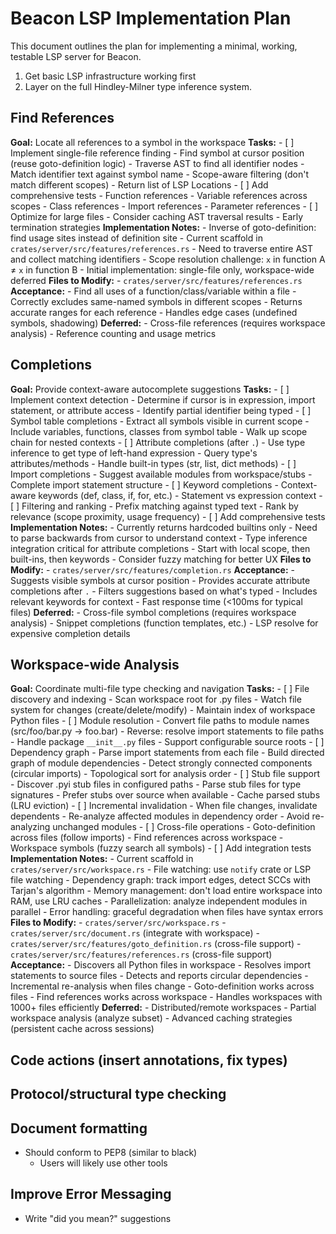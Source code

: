 # Beacon LSP Implementation Plan

This document outlines the plan for implementing a minimal, working, testable LSP server for Beacon.

1. Get basic LSP infrastructure working first
2. Layer on the full Hindley-Milner type inference system.

## Find References

**Goal:** Locate all references to a symbol in the workspace
**Tasks:**
    - [ ] Implement single-file reference finding
        - Find symbol at cursor position (reuse goto-definition logic)
        - Traverse AST to find all identifier nodes
        - Match identifier text against symbol name
        - Scope-aware filtering (don't match different scopes)
        - Return list of LSP Locations
    - [ ] Add comprehensive tests
        - Function references
        - Variable references across scopes
        - Class references
        - Import references
        - Parameter references
    - [ ] Optimize for large files
        - Consider caching AST traversal results
        - Early termination strategies
**Implementation Notes:**
    - Inverse of goto-definition: find usage sites instead of definition site
    - Current scaffold in `crates/server/src/features/references.rs`
    - Need to traverse entire AST and collect matching identifiers
    - Scope resolution challenge: `x` in function A ≠ `x` in function B
    - Initial implementation: single-file only, workspace-wide deferred
**Files to Modify:**
    - `crates/server/src/features/references.rs`
**Acceptance:**
    - Find all uses of a function/class/variable within a file
    - Correctly excludes same-named symbols in different scopes
    - Returns accurate ranges for each reference
    - Handles edge cases (undefined symbols, shadowing)
**Deferred:**
    - Cross-file references (requires workspace analysis)
    - Reference counting and usage metrics

## Completions

**Goal:** Provide context-aware autocomplete suggestions
**Tasks:**
    - [ ] Implement context detection
        - Determine if cursor is in expression, import statement, or attribute access
        - Identify partial identifier being typed
    - [ ] Symbol table completions
        - Extract all symbols visible in current scope
        - Include variables, functions, classes from symbol table
        - Walk up scope chain for nested contexts
    - [ ] Attribute completions (after `.`)
        - Use type inference to get type of left-hand expression
        - Query type's attributes/methods
        - Handle built-in types (str, list, dict methods)
    - [ ] Import completions
        - Suggest available modules from workspace/stubs
        - Complete import statement structure
    - [ ] Keyword completions
        - Context-aware keywords (def, class, if, for, etc.)
        - Statement vs expression context
    - [ ] Filtering and ranking
        - Prefix matching against typed text
        - Rank by relevance (scope proximity, usage frequency)
    - [ ] Add comprehensive tests
**Implementation Notes:**
    - Currently returns hardcoded builtins only
    - Need to parse backwards from cursor to understand context
    - Type inference integration critical for attribute completions
    - Start with local scope, then built-ins, then keywords
    - Consider fuzzy matching for better UX
**Files to Modify:**
    - `crates/server/src/features/completion.rs`
**Acceptance:**
    - Suggests visible symbols at cursor position
    - Provides accurate attribute completions after `.`
    - Filters suggestions based on what's typed
    - Includes relevant keywords for context
    - Fast response time (<100ms for typical files)
**Deferred:**
    - Cross-file symbol completions (requires workspace analysis)
    - Snippet completions (function templates, etc.)
    - LSP resolve for expensive completion details

## Workspace-wide Analysis

**Goal:** Coordinate multi-file type checking and navigation
**Tasks:**
    - [ ] File discovery and indexing
        - Scan workspace root for .py files
        - Watch file system for changes (create/delete/modify)
        - Maintain index of workspace Python files
    - [ ] Module resolution
        - Convert file paths to module names (src/foo/bar.py → foo.bar)
        - Reverse: resolve import statements to file paths
        - Handle package `__init__.py` files
        - Support configurable source roots
    - [ ] Dependency graph
        - Parse import statements from each file
        - Build directed graph of module dependencies
        - Detect strongly connected components (circular imports)
        - Topological sort for analysis order
    - [ ] Stub file support
        - Discover .pyi stub files in configured paths
        - Parse stub files for type signatures
        - Prefer stubs over source when available
        - Cache parsed stubs (LRU eviction)
    - [ ] Incremental invalidation
        - When file changes, invalidate dependents
        - Re-analyze affected modules in dependency order
        - Avoid re-analyzing unchanged modules
    - [ ] Cross-file operations
        - Goto-definition across files (follow imports)
        - Find references across workspace
        - Workspace symbols (fuzzy search all symbols)
    - [ ] Add integration tests
**Implementation Notes:**
    - Current scaffold in `crates/server/src/workspace.rs`
    - File watching: use `notify` crate or LSP file watching
    - Dependency graph: track import edges, detect SCCs with Tarjan's algorithm
    - Memory management: don't load entire workspace into RAM, use LRU caches
    - Parallelization: analyze independent modules in parallel
    - Error handling: graceful degradation when files have syntax errors
**Files to Modify:**
    - `crates/server/src/workspace.rs`
    - `crates/server/src/document.rs` (integrate with workspace)
    - `crates/server/src/features/goto_definition.rs` (cross-file support)
    - `crates/server/src/features/references.rs` (cross-file support)
**Acceptance:**
    - Discovers all Python files in workspace
    - Resolves import statements to source files
    - Detects and reports circular dependencies
    - Incremental re-analysis when files change
    - Goto-definition works across files
    - Find references works across workspace
    - Handles workspaces with 1000+ files efficiently
**Deferred:**
    - Distributed/remote workspaces
    - Partial workspace analysis (analyze subset)
    - Advanced caching strategies (persistent cache across sessions)

## Code actions (insert annotations, fix types)

## Protocol/structural type checking

## Document formatting

- Should conform to PEP8 (similar to black)
    - Users will likely use other tools

## Improve Error Messaging

- Write "did you mean?" suggestions
